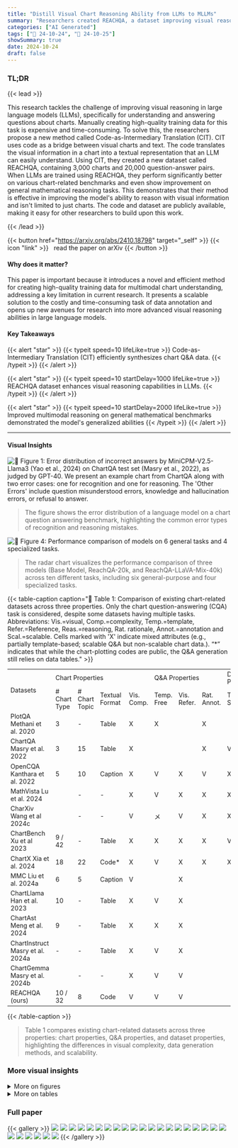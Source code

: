 ```yaml
---
title: "Distill Visual Chart Reasoning Ability from LLMs to MLLMs"
summary: "Researchers created REACHQA, a dataset improving visual reasoning in LLMs by using code as an intermediary to translate chart representations into text, enabling efficient and scalable data synthesis."
categories: ["AI Generated"]
tags: ["🔖 24-10-24", "🤗 24-10-25"]
showSummary: true
date: 2024-10-24
draft: false
---
```


### TL;DR


{{< lead >}}

This research tackles the challenge of improving visual reasoning in large language models (LLMs), specifically for understanding and answering questions about charts.  Manually creating high-quality training data for this task is expensive and time-consuming. To solve this, the researchers propose a new method called Code-as-Intermediary Translation (CIT). CIT uses code as a bridge between visual charts and text.  The code translates the visual information in a chart into a textual representation that an LLM can easily understand. Using CIT, they created a new dataset called REACHQA, containing 3,000 charts and 20,000 question-answer pairs.  When LLMs are trained using REACHQA, they perform significantly better on various chart-related benchmarks and even show improvement on general mathematical reasoning tasks. This demonstrates that their method is effective in improving the model's ability to reason with visual information and isn't limited to just charts.  The code and dataset are publicly available, making it easy for other researchers to build upon this work.

{{< /lead >}}


{{< button href="https://arxiv.org/abs/2410.18798" target="_self" >}}
{{< icon "link" >}} &nbsp; read the paper on arXiv
{{< /button >}}

#### Why does it matter?
This paper is important because it introduces a novel and efficient method for creating high-quality training data for multimodal chart understanding, addressing a key limitation in current research.  It presents a scalable solution to the costly and time-consuming task of data annotation and opens up new avenues for research into more advanced visual reasoning abilities in large language models.
#### Key Takeaways

{{< alert "star" >}}
{{< typeit speed=10 lifeLike=true >}} Code-as-Intermediary Translation (CIT) efficiently synthesizes chart Q&A data. {{< /typeit >}}
{{< /alert >}}

{{< alert "star" >}}
{{< typeit speed=10 startDelay=1000 lifeLike=true >}} REACHQA dataset enhances visual reasoning capabilities in LLMs. {{< /typeit >}}
{{< /alert >}}

{{< alert "star" >}}
{{< typeit speed=10 startDelay=2000 lifeLike=true >}} Improved multimodal reasoning on general mathematical benchmarks demonstrated the model's generalized abilities {{< /typeit >}}
{{< /alert >}}

------
#### Visual Insights



![](figures/figures_2_0.png "🔼 Figure 1: Error distribution of incorrect answers by MiniCPM-V2.5-Llama3 (Yao et al., 2024) on ChartQA test set (Masry et al., 2022), as judged by GPT-40. We present an example chart from ChartQA along with two error cases: one for recognition and one for reasoning. The 'Other Errors' include question misunderstood errors, knowledge and hallucination errors, or refusal to answer.")

> The figure shows the error distribution of a language model on a chart question answering benchmark, highlighting the common error types of recognition and reasoning mistakes.





![](charts/charts_9_1.png "🔼 Figure 4: Performance comparison of models on 6 general tasks and 4 specialized tasks.")

> The radar chart visualizes the performance comparison of three models (Base Model, ReachQA-20k, and ReachQA-LLaVA-Mix-40k) across ten different tasks, including six general-purpose and four specialized tasks.





{{< table-caption caption="🔽 Table 1: Comparison of existing chart-related datasets across three properties. Only the chart question-answering (CQA) task is considered, despite some datasets having multiple tasks. Abbreviations: Vis.=visual, Comp.=complexity, Temp.=template, Refer.=Reference, Reas.=reasoning, Rat. rationale, Annot.=annotation and Scal.=scalable. Cells marked with 'X' indicate mixed attributes (e.g., partially template-based; scalable Q&A but non-scalable chart data.). “*” indicates that while the chart-plotting codes are public, the Q&A generation still relies on data tables." >}}
<table id='2' style='font-size:14px'><tr><td rowspan="2">Datasets</td><td colspan="4">Chart Properties</td><td colspan="3">Q&A Properties</td><td colspan="3">Dataset Properties</td></tr><tr><td># Chart Type</td><td># Chart Topic</td><td>Textual Format</td><td>Vis. Comp.</td><td>Temp. Free</td><td>Vis. Refer.</td><td>Rat. Annot.</td><td>Train Set</td><td>Test Set</td><td>Scal.</td></tr><tr><td>PlotQA Methani et al. 2020</td><td>3</td><td>-</td><td>Table</td><td>X</td><td>X</td><td></td><td>X</td><td></td><td></td><td>X</td></tr><tr><td>ChartQA Masry et al. 2022</td><td>3</td><td>15</td><td>Table</td><td>X</td><td></td><td></td><td>X</td><td>V</td><td></td><td>X</td></tr><tr><td>OpenCQA Kanthara et al. 2022</td><td>5</td><td>10</td><td>Caption</td><td>X</td><td>V</td><td>X</td><td>V</td><td>X</td><td></td><td>X</td></tr><tr><td>MathVista Lu et al. 2024</td><td></td><td>-</td><td>-</td><td>X</td><td>V</td><td>X</td><td>X</td><td>X</td><td></td><td>X</td></tr><tr><td>CharXiv Wang et al 2024c</td><td></td><td>-</td><td>-</td><td>V</td><td>メ</td><td>V</td><td>X</td><td>X</td><td></td><td>X</td></tr><tr><td>ChartBench Xu et al 2023</td><td>9 / 42</td><td>-</td><td>Table</td><td>X</td><td>X</td><td>X</td><td>X</td><td>V</td><td></td><td>V</td></tr><tr><td>ChartX Xia et al. 2024</td><td>18</td><td>22</td><td>Code*</td><td>X</td><td>V</td><td>X</td><td>X</td><td>X</td><td></td><td>V</td></tr><tr><td>MMC Liu et al. 2024a</td><td>6</td><td>5</td><td>Caption</td><td>V</td><td></td><td>X</td><td></td><td></td><td></td><td>メ</td></tr><tr><td>ChartLlama Han et al. 2023</td><td>10</td><td>-</td><td>Table</td><td>X</td><td>V</td><td>X</td><td></td><td></td><td>V</td><td>V</td></tr><tr><td>ChartAst Meng et al. 2024</td><td>9</td><td>-</td><td>Table</td><td>X</td><td>X</td><td>X</td><td></td><td></td><td>X</td><td>メ</td></tr><tr><td>ChartInstruct Masry et al. 2024a</td><td>-</td><td>-</td><td>Table</td><td>X</td><td>V</td><td>X</td><td></td><td></td><td>X</td><td>メ</td></tr><tr><td>ChartGemma Masry et al. 2024b</td><td></td><td>-</td><td>-</td><td>X</td><td>V</td><td>V</td><td></td><td></td><td>X</td><td>メ</td></tr><tr><td>REACHQA (ours)</td><td>10 / 32</td><td>8</td><td>Code</td><td>V</td><td>V</td><td>V</td><td></td><td></td><td>V</td><td>V</td></tr></table>{{< /table-caption >}}

> Table 1 compares existing chart-related datasets across three properties: chart properties, Q&A properties, and dataset properties, highlighting the differences in visual complexity, data generation methods, and scalability.



### More visual insights

<details>
<summary>More on figures
</summary>


![](figures/figures_5_0.png "🔼 Figure 2: Overview of the Code-as-Intermediary Translation (CIT) method for synthesizing multimodal instruction data. The process begins with 33 seed codes and generates plot codes across various chart types, topics, and complexity levels through the Self-Instruct and Evol-Instruct stages. The chart set and instruction set are constructed bi-directionally, and the final filtered data yields REACHQA, a dataset for distilling visual chart reasoning abilities from LLMs to MLLMs.")

> The figure illustrates the Code-as-Intermediary Translation (CIT) method used to create the REACHQA dataset, showing how seed codes are expanded, charts are generated, and instructions are created and filtered.


![](figures/figures_10_0.png "🔼 Figure 1: Error distribution of incorrect answers by MiniCPM-V2.5-Llama3 (Yao et al., 2024) on ChartQA test set (Masry et al., 2022), as judged by GPT-40. We present an example chart from ChartQA along with two error cases: one for recognition and one for reasoning. The 'Other Errors' include question misunderstood errors, knowledge and hallucination errors, or refusal to answer.")

> The figure shows the error distribution of a language model on a chart question answering benchmark, highlighting the proportions of errors due to misrecognition and reasoning issues.


![](figures/figures_17_0.png "🔼 Figure 6: Visualizations of different chart-related training datasets. As shown, REACHQA and ChartGemma exhibit higher chart richness compared to several other datasets. But the charts in ChartGemma require manual collection from multiple sources (Masry et al., 2024b).")

> Figure 6 presents a visual comparison of chart visualizations from various datasets, highlighting the increased complexity and diversity of charts in REACHQA compared to other datasets.


![](figures/figures_17_1.png "🔼 Figure 6: Visualizations of different chart-related training datasets. As shown, REACHQA and ChartGemma exhibit higher chart richness compared to several other datasets. But the charts in ChartGemma require manual collection from multiple sources (Masry et al., 2024b).")

> Figure 6 shows visualizations of charts from various datasets, highlighting the increased visual complexity and diversity in REACHQA compared to other datasets.


![](figures/figures_17_2.png "🔼 Figure 6: Visualizations of different chart-related training datasets. As shown, REACHQA and ChartGemma exhibit higher chart richness compared to several other datasets. But the charts in ChartGemma require manual collection from multiple sources (Masry et al., 2024b).")

> Figure 6 shows visualizations of charts from various chart datasets, highlighting the increased visual complexity and diversity in REACHQA compared to other datasets.


![](figures/figures_17_3.png "🔼 Figure 6: Visualizations of different chart-related training datasets. As shown, REACHQA and ChartGemma exhibit higher chart richness compared to several other datasets. But the charts in ChartGemma require manual collection from multiple sources (Masry et al., 2024b).")

> Figure 6 presents visualizations of charts from various datasets, highlighting the increased visual complexity and diversity in REACHQA compared to others.


</details>




<details>
<summary>More on tables
</summary>


{{< table-caption caption="🔽 Table 1: Comparison of existing chart-related datasets across three properties. Only the chart question-answering (CQA) task is considered, despite some datasets having multiple tasks. Abbreviations: Vis.=visual, Comp.=complexity, Temp.=template, Refer.=Reference, Reas.=reasoning, Rat. rationale, Annot.=annotation and Scal.=scalable. Cells marked with 'X' indicate mixed attributes (e.g., partially template-based; scalable Q&A but non-scalable chart data.). “*” indicates that while the chart-plotting codes are public, the Q&A generation still relies on data tables." >}}
<table id='5' style='font-size:14px'><tr><td>Input</td><td>Acc.</td><td>Reas. Comp.</td><td>Vis. Refer.</td><td>Cost ($)</td></tr><tr><td>Table</td><td>2.72</td><td>2.51</td><td>1.19</td><td>0.047</td></tr><tr><td>Code</td><td>2.60</td><td>2.56</td><td>2.15</td><td>0.092</td></tr><tr><td>Chart</td><td>1.91</td><td>1.53</td><td>2.36</td><td>0.107</td></tr></table>{{< /table-caption >}}

> Table 1 compares existing chart-related datasets across three properties: Q&A properties, chart properties, and dataset properties, highlighting their differences in terms of visual format, complexity, and scalability.


{{< table-caption caption="🔽 Table 1: Comparison of existing chart-related datasets across three properties. Only the chart question-answering (CQA) task is considered, despite some datasets having multiple tasks. Abbreviations: Vis.=visual, Comp.=complexity, Temp.=template, Refer.=Reference, Reas.=reasoning, Rat. rationale, Annot.=annotation and Scal.=scalable. Cells marked with 'X' indicate mixed attributes (e.g., partially template-based; scalable Q&A but non-scalable chart data.). “*” indicates that while the chart-plotting codes are public, the Q&A generation still relies on data tables." >}}
<table id='8' style='font-size:14px'><tr><td>Statistics</td><td>Train Set</td><td>Test Set</td></tr><tr><td>Total charts</td><td>3,249</td><td>500</td></tr><tr><td>- # Chart types</td><td>10 / 32</td><td>10 / 32</td></tr><tr><td>- # Overlay plots</td><td>1,030</td><td>220</td></tr><tr><td>- # Multiple plots</td><td>593</td><td>251</td></tr><tr><td>- Average size (px)</td><td>2480x1571</td><td>2798 x 1601</td></tr><tr><td>Unique questions</td><td>19, 963</td><td>2,000</td></tr><tr><td>- # Reco. per chart</td><td>2.53</td><td>2</td></tr><tr><td>- # Reas. per chart</td><td>3.62</td><td>2</td></tr><tr><td>Avg. Reco. Q. length</td><td>22.1</td><td>21.0</td></tr><tr><td>Avg. Reco. A. length</td><td>38.3</td><td>7.0</td></tr><tr><td>Avg. Reas. Q. length</td><td>38.2</td><td>35.4</td></tr><tr><td>Avg. Reas. A. length</td><td>68.4</td><td>24.9</td></tr></table>{{< /table-caption >}}

> Table 1 compares existing chart-related datasets across three properties: Q&A properties, chart properties, and dataset properties, highlighting their differences in terms of textual format, complexity, templates, visual features, topic diversity, scalability, and annotation methods.


{{< table-caption caption="🔽 Table 1: Comparison of existing chart-related datasets across three properties. Only the chart question-answering (CQA) task is considered, despite some datasets having multiple tasks. Abbreviations: Vis.=visual, Comp.=complexity, Temp.=template, Refer.=Reference, Reas.=reasoning, Rat. rationale, Annot.=annotation and Scal.=scalable. Cells marked with 'X' indicate mixed attributes (e.g., partially template-based; scalable Q&A but non-scalable chart data.). “*” indicates that while the chart-plotting codes are public, the Q&A generation still relies on data tables." >}}
<table id='2' style='font-size:14px'><tr><td rowspan="2">Models</td><td rowspan="2">Avg. (↑)</td><td>ChartQA</td><td colspan="2">ChartBench</td><td>ChartX</td><td colspan="2">REACHQA</td><td colspan="2">CharXiv</td><td colspan="2">Math Vista</td><td>MATH-V</td></tr><tr><td>QA</td><td>Binary</td><td>NQA</td><td>QA</td><td>Reas.</td><td>Reco.</td><td>Reas.</td><td>Desc.</td><td>Math</td><td>General</td><td>QA</td></tr><tr><td colspan="13">Baselines</td></tr><tr><td>Human</td><td>-</td><td>-</td><td>-</td><td>-</td><td>-</td><td>65.10</td><td>84.60</td><td>80.50</td><td>92.10</td><td colspan="2">60.30</td><td>75.66</td></tr><tr><td>Random (GPT-4o)</td><td>20.82</td><td>30.04</td><td>40.21</td><td>22.73</td><td>19.85</td><td>8.20</td><td>13.30</td><td>10.80</td><td>19.85</td><td colspan="2">17.90</td><td>25.36</td></tr><tr><td colspan="13">Proprietary Multimodal Large Language Models</td></tr><tr><td>GPT-4o mini</td><td>49.34</td><td>77.52</td><td>70.26</td><td>34.93</td><td>35.45</td><td>27.20</td><td>53.50</td><td>34.10</td><td>74.92</td><td colspan="2">56.70</td><td>28.85</td></tr><tr><td>GPT-4o</td><td>59.85</td><td>85.70</td><td>81.03</td><td>52.88</td><td>46.60</td><td>39.70</td><td>66.80</td><td>47.10</td><td>84.45</td><td colspan="2">63.80</td><td>30.39</td></tr><tr><td>Claude 3.5 Sonnet</td><td>64.50</td><td>90.80</td><td>76.72</td><td>48.29</td><td>58.24</td><td>51.70</td><td>74.30</td><td>60.20</td><td>84.30</td><td colspan="2">67.70</td><td>32.76</td></tr><tr><td colspan="13">Chart-augmented Multimodal Large Language Models</td></tr><tr><td>ChartInstruct-7B</td><td>25.93</td><td>66.64</td><td>61.40</td><td>26.95</td><td>26.62</td><td>6.00</td><td>10.50</td><td>8.80</td><td>21.40</td><td>15.37</td><td>31.52</td><td>10.07</td></tr><tr><td>ChartAssistant-13B</td><td>28.25</td><td>79.90</td><td>58.15</td><td>24.62</td><td>23.20</td><td>10.70</td><td>19.60</td><td>11.70</td><td>16.93</td><td>17.78</td><td>39.57</td><td>8.55</td></tr><tr><td>ChartGemma-3B</td><td>33.08</td><td>80.16</td><td>78.90</td><td>34.10</td><td>35.15</td><td>9.20</td><td>27.80</td><td>12.50</td><td>21.30</td><td>19.07</td><td>38.04</td><td>7.70</td></tr><tr><td colspan="13">Open-Source Multimodal Large Language Models</td></tr><tr><td>LLaVA-Next-Llama3-8B</td><td>24.46</td><td>45.80</td><td>42.90</td><td>15.86</td><td>15.45</td><td>6.50</td><td>17.90</td><td>17.20</td><td>31.45</td><td>22.41</td><td>44.13</td><td>9.44</td></tr><tr><td>+ REACHQA (Reco.)</td><td>32.88 (+34.4%)</td><td>66.96</td><td>56.95</td><td>29.52</td><td>27.25</td><td>8.80</td><td>29.00</td><td>22.20</td><td>32.58</td><td>27.40</td><td>49.78</td><td>11.25</td></tr><tr><td>+ REACHQA (Reas.)</td><td>32.39 (+32.4%)</td><td>64.48</td><td>56.80</td><td>25.14</td><td>25.90</td><td>8.40</td><td>26.30</td><td>22.70</td><td>35.67</td><td>28.89</td><td>50.65</td><td>11.38</td></tr><tr><td>+ REACHQA (All)</td><td>32.98 (+34.8%)</td><td>64.56</td><td>57.00</td><td>29.33</td><td>27.08</td><td>11.10</td><td>29.60</td><td>22.50</td><td>32.33</td><td>27.59</td><td>50.43</td><td>11.25</td></tr><tr><td>MiniCPM-V2.5-Llama3</td><td>33.39</td><td>66.92</td><td>48.90</td><td>22.29</td><td>- 23.72</td><td>10.30</td><td>25.30</td><td>22.00</td><td>46.20</td><td>37.22</td><td>53.04</td><td>11.45</td></tr><tr><td>+ REACHQA (Reco.)</td><td>38.62 (+15.7%)</td><td>71.12</td><td>56.65</td><td>33.29</td><td>29.53</td><td>10.60</td><td>34.10</td><td>25.60</td><td>48.75</td><td>41.48</td><td>60.43</td><td>13.22</td></tr><tr><td>+ REACHQA (Reas.)</td><td>38.52 (+15.4%)</td><td>71.72</td><td>56.65</td><td>29.62</td><td>28.23</td><td>11.00</td><td>33.00</td><td>27.50</td><td>48.70</td><td>43.52</td><td>60.22</td><td>13.52</td></tr><tr><td>+ REACHQA (All)</td><td>38.67 (+15.8%)</td><td>71.44</td><td>55.80</td><td>30.43</td><td>29.68</td><td>11.00</td><td>35.10</td><td>28.30</td><td>47.62</td><td>42.22</td><td>60.00</td><td>13.75</td></tr><tr><td>InternVL2-8B</td><td>40.03</td><td>73.80</td><td>52.05</td><td>32.86</td><td>35.10</td><td>16.20</td><td>33.70</td><td>26.30</td><td>46.10</td><td>46.11</td><td>61.74</td><td>16.38</td></tr><tr><td>+ REACHQA (Reco.)</td><td>48.21 (+20.4%)</td><td>82.92</td><td>66.35</td><td>46.14</td><td>46.62</td><td>19.90</td><td>49.50</td><td>32.20</td><td>54.38</td><td>47.96</td><td>67.61</td><td>16.78</td></tr><tr><td>+ REACHQA (Reas.)</td><td>47.87 (+19.6%)</td><td>82.84</td><td>64.05</td><td>46.52</td><td>44.88</td><td>20.10</td><td>49.40</td><td>32.80</td><td>52.40</td><td>49.44</td><td>66.52</td><td>17.66</td></tr><tr><td>+ REACHQA (All)</td><td>48.35 (+20.8%)</td><td>82.44</td><td>65.90</td><td>47.29</td><td>45.38</td><td>21.30</td><td>49.80</td><td>32.70</td><td>54.83</td><td>48.89</td><td>66.30</td><td>17.01</td></tr></table>{{< /table-caption >}}

> Table 1 compares existing chart-related datasets across three properties: chart properties, Q&A properties, and dataset properties.


{{< table-caption caption="🔽 Table 1: Comparison of existing chart-related datasets across three properties. Only the chart question-answering (CQA) task is considered, despite some datasets having multiple tasks. Abbreviations: Vis.=visual, Comp.=complexity, Temp.=template, Refer.=Reference, Reas.=reasoning, Rat. rationale, Annot.=annotation and Scal.=scalable. Cells marked with 'X' indicate mixed attributes (e.g., partially template-based; scalable Q&A but non-scalable chart data.). “*” indicates that while the chart-plotting codes are public, the Q&A generation still relies on data tables." >}}
<br><table id='9' style='font-size:16px'><tr><td>Base Model</td><td>16.39</td><td>6.50</td><td>17.20</td><td>32.40</td><td>9.44</td></tr><tr><td>+ ChartBench</td><td>17.06</td><td>7.30</td><td>17.00</td><td>33.60</td><td>10.33</td></tr><tr><td></td><td>17.67</td><td>7.10</td><td>20.40</td><td>32.10</td><td>11.08</td></tr><tr><td>ChartGemma</td><td>19.11</td><td>10.00</td><td>19.40</td><td>36.40</td><td>10.62</td></tr><tr><td></td><td>20.74</td><td>11.10</td><td>22.50</td><td>38.10</td><td>11.25</td></tr></table>{{< /table-caption >}}

> Table 1 compares existing chart-related datasets across three properties: Q&A properties, chart properties, and dataset properties, highlighting their strengths and weaknesses.


{{< table-caption caption="🔽 Table 1: Comparison of existing chart-related datasets across three properties. Only the chart question-answering (CQA) task is considered, despite some datasets having multiple tasks. Abbreviations: Vis.=visual, Comp.=complexity, Temp.=template, Refer.=Reference, Reas.=reasoning, Rat. rationale, Annot.=annotation and Scal.=scalable. Cells marked with 'X' indicate mixed attributes (e.g., partially template-based; scalable Q&A but non-scalable chart data.). “*” indicates that while the chart-plotting codes are public, the Q&A generation still relies on data tables." >}}
<table id='8' style='font-size:14px'><tr><td>Art and Design</td><td>Futurism and Innovation</td><td>Agriculture and Food Production</td></tr><tr><td>Music and Performance</td><td>Astronomy and Space</td><td>Transportation and Logistics</td></tr><tr><td>Business and Finance</td><td>Social Media and the Web</td><td>Real Estate and Housing Market</td></tr><tr><td>Travel and Exploration</td><td>Society and Community</td><td>Government and Public Policy</td></tr><tr><td>Books and Publishing</td><td>Physics and Chemistry</td><td>Education and Academics</td></tr><tr><td>Literature and Writing</td><td>Energy and Utilities</td><td>Environment and Sustainability</td></tr><tr><td>History and Culture</td><td>Biology and Life Sciences</td><td>Language and Communication</td></tr><tr><td>Architecture and Building</td><td>Retail and E-commerce</td><td>Social Sciences and Humanities</td></tr><tr><td>Fashion and Style</td><td>Religion and Spirituality</td><td>Manufacturing and Production</td></tr><tr><td>Marketing and Advertising</td><td>Food and Beverage Industry</td><td>Artificial Intelligence and Robotics</td></tr><tr><td>Law and Legal Affairs</td><td>Healthcare and Health</td><td>Human Resources and Employee Management</td></tr><tr><td>Film and Cinema</td><td>Sports and Entertainment</td><td>Computer Science and Information Technology</td></tr><tr><td>Mathematics and Statistics</td><td>Science and Engineering</td><td></td></tr></table>{{< /table-caption >}}

> Table 1 compares existing chart-related datasets across three properties: Q&A properties, chart properties, and dataset properties, highlighting their differences in terms of format, complexity, templates, visual aspects, scalability, and annotation.


{{< table-caption caption="🔽 Table 1: Comparison of existing chart-related datasets across three properties. Only the chart question-answering (CQA) task is considered, despite some datasets having multiple tasks. Abbreviations: Vis.=visual, Comp.=complexity, Temp.=template, Refer.=Reference, Reas.=reasoning, Rat. rationale, Annot.=annotation and Scal.=scalable. Cells marked with 'X' indicate mixed attributes (e.g., partially template-based; scalable Q&A but non-scalable chart data.). “*” indicates that while the chart-plotting codes are public, the Q&A generation still relies on data tables." >}}
<table id='2' style='font-size:14px'><tr><td>Step</td><td>Avg. #tokens of Input</td><td>Avg. #tokens of Output</td><td>Times</td><td>Cost ($)</td></tr><tr><td>Self-Instruct</td><td>1, 500 + 2, 000 = 3, 500</td><td>500 + 500 = 1, 000</td><td>3,000</td><td>~ 56.25</td></tr><tr><td>Evol-Instruct</td><td>700 + 1, 300 = 2, 000</td><td>300 + 700 = 1, 000</td><td>3,000</td><td>~ 45.00</td></tr><tr><td>Self-Repair</td><td>500</td><td>500</td><td>1,500</td><td>~ 9.38</td></tr><tr><td>Reas-QA-Gen.</td><td>1,000 + 1, 500 x 4 = 7, 000</td><td>500 + 300 x 4 = 1, 700</td><td>3,249</td><td>~ 112.09</td></tr><tr><td>Reco-QA-Gen.</td><td>800 + 1, 200 x 4= 5, 600</td><td>300 + 200 x4= 1, 100</td><td>3,249</td><td>~ 81.23</td></tr></table>{{< /table-caption >}}

> Table 1 compares existing chart-related datasets across three properties: Q&A properties, chart properties, and dataset properties, highlighting their strengths and weaknesses for chart question answering tasks.


</details>


### Full paper

{{< gallery >}}
<img src="paper_images/1.png" class="grid-w50 md:grid-w33 xl:grid-w25" />
<img src="paper_images/2.png" class="grid-w50 md:grid-w33 xl:grid-w25" />
<img src="paper_images/3.png" class="grid-w50 md:grid-w33 xl:grid-w25" />
<img src="paper_images/4.png" class="grid-w50 md:grid-w33 xl:grid-w25" />
<img src="paper_images/5.png" class="grid-w50 md:grid-w33 xl:grid-w25" />
<img src="paper_images/6.png" class="grid-w50 md:grid-w33 xl:grid-w25" />
<img src="paper_images/7.png" class="grid-w50 md:grid-w33 xl:grid-w25" />
<img src="paper_images/8.png" class="grid-w50 md:grid-w33 xl:grid-w25" />
<img src="paper_images/9.png" class="grid-w50 md:grid-w33 xl:grid-w25" />
<img src="paper_images/10.png" class="grid-w50 md:grid-w33 xl:grid-w25" />
<img src="paper_images/11.png" class="grid-w50 md:grid-w33 xl:grid-w25" />
<img src="paper_images/12.png" class="grid-w50 md:grid-w33 xl:grid-w25" />
<img src="paper_images/13.png" class="grid-w50 md:grid-w33 xl:grid-w25" />
<img src="paper_images/14.png" class="grid-w50 md:grid-w33 xl:grid-w25" />
<img src="paper_images/15.png" class="grid-w50 md:grid-w33 xl:grid-w25" />
<img src="paper_images/16.png" class="grid-w50 md:grid-w33 xl:grid-w25" />
<img src="paper_images/17.png" class="grid-w50 md:grid-w33 xl:grid-w25" />
<img src="paper_images/18.png" class="grid-w50 md:grid-w33 xl:grid-w25" />
<img src="paper_images/19.png" class="grid-w50 md:grid-w33 xl:grid-w25" />
<img src="paper_images/20.png" class="grid-w50 md:grid-w33 xl:grid-w25" />
<img src="paper_images/21.png" class="grid-w50 md:grid-w33 xl:grid-w25" />
<img src="paper_images/22.png" class="grid-w50 md:grid-w33 xl:grid-w25" />
<img src="paper_images/23.png" class="grid-w50 md:grid-w33 xl:grid-w25" />
<img src="paper_images/24.png" class="grid-w50 md:grid-w33 xl:grid-w25" />
<img src="paper_images/25.png" class="grid-w50 md:grid-w33 xl:grid-w25" />
<img src="paper_images/26.png" class="grid-w50 md:grid-w33 xl:grid-w25" />
{{< /gallery >}}